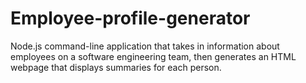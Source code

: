 # Employee-profile-generator
Node.js command-line application that takes in information about employees on a software engineering team, then generates an HTML webpage that displays summaries for each person.
